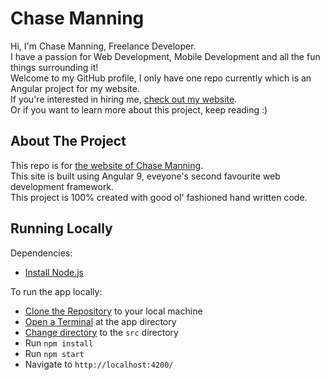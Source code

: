 # Chase Manning

Hi, I'm Chase Manning, Freelance Developer.  
I have a passion for Web Development, Mobile Development and all the fun things surrounding it!  
Welcome to my GitHub profile, I only have one repo currently which is an Angular project for my website.  
If you're interested in hiring me, [check out my website](https://chasemanning.co.nz).  
Or if you want to learn more about this project, keep reading :)

## About The Project

This repo is for [the website of Chase Manning](https://chasemanning.co.nz).  
This site is built using Angular 9, eveyone's second favourite web development framework.  
This project is 100% created with good ol' fashioned hand written code.

## Running Locally

Dependencies:
* [Install Node.js](https://nodejs.org/en/download/)

To run the app locally:
* [Clone the Repository](https://www.google.com/search?q=how+to+clone+a+repository+from+github) to your local machine
* [Open a Terminal](https://www.google.com/search?q=how+to+open+a+terminal+in+a+directory&oq=how+to+open+a+terminal+in+a+directory) at the app directory
* [Change directory](https://www.google.com/search?q=how+to+cd+to+a+directory&oq=how+to+cd+to+a+directory) to the `src` directory
* Run `npm install`
* Run `npm start`
* Navigate to `http://localhost:4200/`
